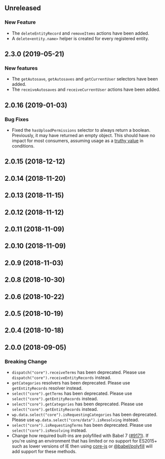 <!-- Learn how to maintain this file at https://github.com/WordPress/gutenberg/tree/master/packages#maintaining-changelogs. -->

## Unreleased

### New Feature

- The `deleteEntityRecord` and `removeItems` actions have been added.
- A `delete<entity.name>` helper is created for every registered entity.

## 2.3.0 (2019-05-21)

### New features

- The `getAutosave`, `getAutosaves` and `getCurrentUser` selectors have been added.
- The `receiveAutosaves` and `receiveCurrentUser` actions have been added.

## 2.0.16 (2019-01-03)

### Bug Fixes

- Fixed the `hasUploadPermissions` selector to always return a boolean. Previously, it may have returned an empty object. This should have no impact for most consumers, assuming usage as a [truthy value](https://developer.mozilla.org/en-US/docs/Glossary/Truthy) in conditions.

## 2.0.15 (2018-12-12)

## 2.0.14 (2018-11-20)

## 2.0.13 (2018-11-15)

## 2.0.12 (2018-11-12)

## 2.0.11 (2018-11-09)

## 2.0.10 (2018-11-09)

## 2.0.9 (2018-11-03)

## 2.0.8 (2018-10-30)

## 2.0.6 (2018-10-22)

## 2.0.5 (2018-10-19)

## 2.0.4 (2018-10-18)

## 2.0.0 (2018-09-05)

### Breaking Change

- `dispatch("core").receiveTerms` has been deprecated. Please use `dispatch("core").receiveEntityRecords` instead.
- `getCategories` resolvers has been deprecated. Please use `getEntityRecords` resolver instead.
- `select("core").getTerms` has been deprecated. Please use `select("core").getEntityRecords` instead.
- `select("core").getCategories` has been deprecated. Please use `select("core").getEntityRecords` instead.
- `wp.data.select("core").isRequestingCategories` has been deprecated. Please use `wp.data.select("core/data").isResolving` instead.
- `select("core").isRequestingTerms` has been deprecated. Please use `select("core").isResolving` instead.
- Change how required built-ins are polyfilled with Babel 7 ([#9171](https://github.com/WordPress/gutenberg/pull/9171)). If you're using an environment that has limited or no support for ES2015+ such as lower versions of IE then using [core-js](https://github.com/zloirock/core-js) or [@babel/polyfill](https://babeljs.io/docs/en/next/babel-polyfill) will add support for these methods.
